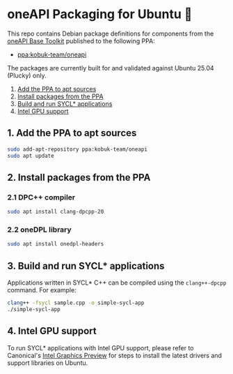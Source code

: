 # oneAPI Packaging for Ubuntu :rocket:

This repo contains Debian package definitions for components from the [oneAPI Base Toolkit](https://www.intel.com/content/www/us/en/developer/tools/oneapi/base-toolkit.html) published to the following PPA:

- [ppa:kobuk-team/oneapi](https://launchpad.net/~kobuk-team/+archive/ubuntu/oneapi)

The packages are currently built for and validated against Ubuntu 25.04 (Plucky) only.

1. [Add the PPA to apt sources](#1-add-the-ppa-to-apt-sources)
2. [Install packages from the PPA](#2-install-packages-from-the-ppa)
3. [Build and run SYCL* applications](#3-build-and-run-sycl-applications)
4. [Intel GPU support](#4-intel-gpu-support)

## 1. Add the PPA to apt sources

```bash
sudo add-apt-repository ppa:kobuk-team/oneapi
sudo apt update
```

## 2. Install packages from the PPA

### 2.1 DPC++ compiler

```bash
sudo apt install clang-dpcpp-20
```

### 2.2 oneDPL library

```bash
sudo apt install onedpl-headers
```

## 3. Build and run SYCL* applications

Applications written in SYCL* C++ can be compiled using the `clang++-dpcpp` command. For example:

```bash
clang++ -fsycl sample.cpp -o simple-sycl-app
./simple-sycl-app
```

## 4. Intel GPU support

To run SYCL* applications with Intel GPU support, please refer to Canonical's [Intel Graphics Preview](https://github.com/canonical/intel-graphics-preview) for steps to install the latest drivers and support libraries on Ubuntu.